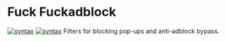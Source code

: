 # Fuck Fuckadblock
[![syntax](https://img.shields.io/badge/syntax-uBlock%20Origin-%23c61300.svg)](https://github.com/gorhill/uBlock/wiki/Static-filter-syntax)
[![syntax](https://img.shields.io/badge/sintax%20(partially)-AdGuard-green.svg)](https://kb.adguard.com/en/general/how-to-create-your-own-ad-filters)
Filters for blocking pop-ups and anti-adblock bypass. 

